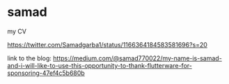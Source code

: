 # samad
my CV


https://twitter.com/Samadgarba1/status/1166364184583581696?s=20

link to the blog: https://medium.com/@samad770022/my-name-is-samad-and-i-will-like-to-use-this-opportunity-to-thank-flutterware-for-sponsoring-47ef4c5b680b
